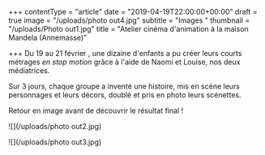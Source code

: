 +++
contentType = "article"
date = "2019-04-19T22:00:00+00:00"
draft = true
image = "/uploads/photo out4.jpg"
subtitle = "Images "
thumbnail = "/uploads/Photo out1.jpg"
title = "Atelier cinéma d'animation à la maison Mandela (Annemasse)"

+++
Du 19 au 21 février , une dizaine d'enfants a pu créer leurs courts métrages _en stop motion_ grâce à l'aide de Naomi et Louise, nos deux médiatrices.

Sur 3 jours, chaque groupe a inventé une histoire, mis en scène leurs personnages et leurs décors, doublé et pris en photo leurs scénettes.

Retour en image avant de découvrir le résultat final !

![](/uploads/photo out2.jpg)

![](/uploads/photo out3.jpg)